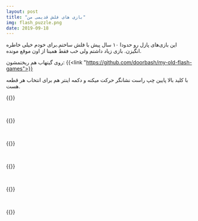 ```yaml
---
layout: post
title: "بازی های فلش قدیمی من"
img: flash_puzzle.png
date: 2019-09-18
---
```


این بازی‌های پازل رو حدودا ۱۰ سال پیش با فلش ساختم.برای خودم خیلی خاطره انگیزن. 
بازی زیاد داشتم ولی خب فقط همینا از اون موقع مونده.

روی گیتهاب هم ریختمشون:
{{<link "https://github.com/doorbash/my-old-flash-games">}}

با کلید بالا پایین چپ راست نشانگر حرکت میکنه و دکمه اینتر هم برای انتخاب هر قطعه هست. 

{{<flash src="puzzle-for.swf" width="100%" height="600px">}}

<br>

{{<flash src="Tom&Jerry.swf" width="100%" height="600px">}}

<br>

{{<flash src="Panda.swf" width="100%" height="600px">}}

<br>

{{<flash src="Duck1.swf" width="100%" height="600px">}}

<br>

{{<flash src="Duck2.swf" width="100%" height="600px">}}

<br>

{{<flash src="Duck3.swf" width="100%" height="600px">}}